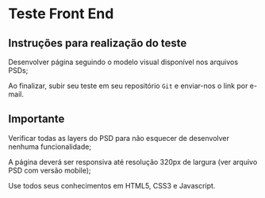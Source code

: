 # Teste Front End

## Instruções para realização do teste

Desenvolver página seguindo o modelo visual disponível nos arquivos PSDs;

Ao finalizar, subir seu teste em seu repositório `Git` e enviar-nos o link por e-mail.

## Importante

Verificar todas as layers do PSD para não esquecer de desenvolver nenhuma funcionalidade;

A página deverá ser responsiva até resolução 320px de largura (ver arquivo PSD com versão mobile);

Use todos seus conhecimentos em HTML5, CSS3 e Javascript.
